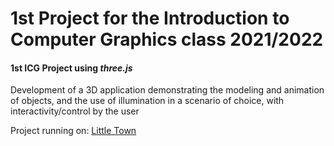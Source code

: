 # 1st Project for the Introduction to Computer Graphics class 2021/2022

#### **1st ICG Project using *three.js***

Development of a 3D application demonstrating the modeling and animation of objects, and the use of illumination in a scenario of choice, with interactivity/control by the user

Project running on: [Little Town](https://dxogo.github.io/little-town_ICG/)
